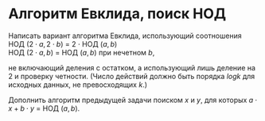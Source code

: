 # Алгоритм Евклида, поиск НОД

Написать вариант алгоритма Евклида, использующий соотношения  
    НОД $(2 \cdot a, 2 \cdot b)$ = 2 $\cdot$ НОД $(a, b)$  
    НОД $(2 \cdot a, b)$ = НОД $(a, b)$ при нечетном $b$,  

не включающий деления с остатком, а использующий лишь деление на $2$ и проверку четности. (Число действий должно быть порядка $log k$ для исходных данных, не превосходящих $k$.)

Дополнить алгоритм предыдущей задачи поиском $x$ и $y$, для которых $a \cdot x + b \cdot y$ = НОД $(a, b)$.